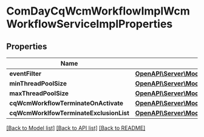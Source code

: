 # ComDayCqWcmWorkflowImplWcmWorkflowServiceImplProperties

## Properties
Name | Type | Description | Notes
------------ | ------------- | ------------- | -------------
**eventFilter** | [**OpenAPI\Server\Model\ConfigNodePropertyString**](ConfigNodePropertyString.md) |  | [optional] 
**minThreadPoolSize** | [**OpenAPI\Server\Model\ConfigNodePropertyInteger**](ConfigNodePropertyInteger.md) |  | [optional] 
**maxThreadPoolSize** | [**OpenAPI\Server\Model\ConfigNodePropertyInteger**](ConfigNodePropertyInteger.md) |  | [optional] 
**cqWcmWorkflowTerminateOnActivate** | [**OpenAPI\Server\Model\ConfigNodePropertyBoolean**](ConfigNodePropertyBoolean.md) |  | [optional] 
**cqWcmWorklfowTerminateExclusionList** | [**OpenAPI\Server\Model\ConfigNodePropertyArray**](ConfigNodePropertyArray.md) |  | [optional] 

[[Back to Model list]](../README.md#documentation-for-models) [[Back to API list]](../README.md#documentation-for-api-endpoints) [[Back to README]](../README.md)


